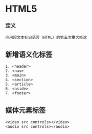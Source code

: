 # HTML5

### 定义

```
应用超文本标记语言（HTML）的第五次重大修改
```

## 新增语义化标签

```
1. <header>
2. <nav>
3. <main>
4. <section>
5. <article>
6. <aside>
7. <footer>
```

## 媒体元素标签

```
<video src controls></video>
<audio src controls></audio>
```

